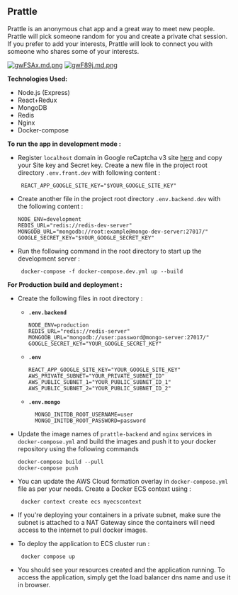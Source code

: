 ## Prattle

Prattle is an anonymous chat app and a great way to meet new people. Prattle will pick someone random for you and create a private chat session. If you prefer to add your interests, Prattle will look to connect you with someone who shares some of your interests.

[![gwFSAx.md.png](https://iili.io/gwFSAx.md.png)](https://freeimage.host/i/gwFSAx)
[![gwF89j.md.png](https://iili.io/gwF89j.md.png)](https://freeimage.host/i/gwF89j)

**Technologies Used:**

- Node.js (Express)
- React+Redux
- MongoDB
- Redis
- Nginx
- Docker-compose

**To run the app in development mode :**

- Register `localhost` domain in Google reCaptcha v3  site [here](https://www.google.com/recaptcha/admin/create) and copy your Site key and Secret key. Create a new file in the project root directory `.env.front.dev`  with following content :

       REACT_APP_GOOGLE_SITE_KEY="$YOUR_GOOGLE_SITE_KEY"

- Create another file  in the project root directory  `.env.backend.dev` with the following content :

      NODE_ENV=development  
      REDIS_URL="redis://redis-dev-server"  
      MONGODB_URL="mongodb://root:example@mongo-dev-server:27017/"  
      GOOGLE_SECRET_KEY="$YOUR_GOOGLE_SECRET_KEY"

- Run the following command in the root directory to start up the development server :
       
       docker-compose -f docker-compose.dev.yml up --build

**For Production build and deployment :**

- Create the following files in root directory :

    - **`.env.backend`**

          NODE_ENV=production  
          REDIS_URL="redis://redis-server"  
          MONGODB_URL="mongodb://user:password@mongo-server:27017/"  
          GOOGLE_SECRET_KEY="YOUR_GOOGLE_SECRET_KEY"

    - **`.env`**

          REACT_APP_GOOGLE_SITE_KEY="YOUR_GOOGLE_SITE_KEY"  
          AWS_PRIVATE_SUBNET="YOUR_PRIVATE_SUBNET_ID"  
          AWS_PUBLIC_SUBNET_1="YOUR_PUBLIC_SUBNET_ID_1"  
          AWS_PUBLIC_SUBNET_2="YOUR_PUBLIC_SUBNET_ID_2"

    - **`.env.mongo`**

            MONGO_INITDB_ROOT_USERNAME=user
            MONGO_INITDB_ROOT_PASSWORD=password

- Update the image names of `prattle-backend` and `nginx` services in `docker-compose.yml` and build the images and push it to your docker repository using the following commands

      docker-compose build --pull
      docker-compose push

- You can update the AWS Cloud formation overlay in `docker-compose.yml` file as per your needs. Create a Docker ECS context using :

       docker context create ecs myecscontext

- If you're deploying your containers in a private subnet, make sure the subnet is attached to a NAT Gateway since the containers will need access to the internet to pull docker images.
- To deploy the application to ECS cluster run :

       docker compose up

- You should see your resources created and the application running. To access the application, simply get the load balancer dns name and use it in browser.
